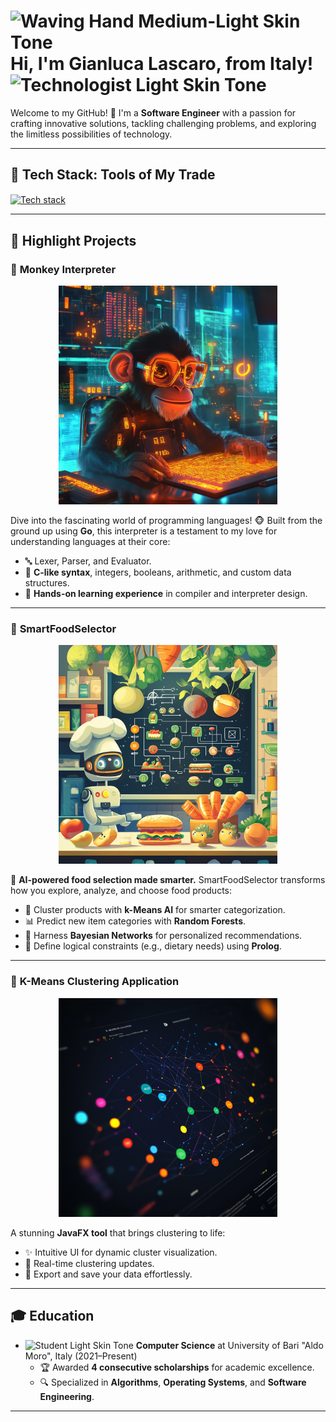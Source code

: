 # **<img src="https://raw.githubusercontent.com/Tarikul-Islam-Anik/Animated-Fluent-Emojis/master/Emojis/Hand%20gestures/Waving%20Hand%20Medium-Light%20Skin%20Tone.png" alt="Waving Hand Medium-Light Skin Tone" width="40" height="40" /> Hi, I'm Gianluca Lascaro, from Italy! <img src="https://raw.githubusercontent.com/Tarikul-Islam-Anik/Animated-Fluent-Emojis/master/Emojis/People%20with%20professions/Technologist%20Light%20Skin%20Tone.png" alt="Technologist Light Skin Tone" width="40" height="40" />**  

Welcome to my GitHub! 🚀 I'm a **Software Engineer** with a passion for crafting innovative solutions, tackling challenging problems, and exploring the limitless possibilities of technology.  

---

## 🌌 **Tech Stack: Tools of My Trade**
<a href="https://github.com/tandpfun/skill-icons">
  <img align="center" src="https://skillicons.dev/icons?i=java,python,go,cpp,git,github&theme=dark" alt="Tech stack" />
</a>

---

## 🚀 **Highlight Projects**

### 🐒 **Monkey Interpreter**

<div align="center">
  <img src="https://github.com/byluca/monkey-interpreter/blob/main/monkeyinterpreter.png" alt="Monkey Interpreter Logo" width="350" height="350">
</div>

Dive into the fascinating world of programming languages! 🐵 Built from the ground up using **Go**, this interpreter is a testament to my love for understanding languages at their core:
- 🔤 Lexer, Parser, and Evaluator.
- 🧮 **C-like syntax**, integers, booleans, arithmetic, and custom data structures.
- 🌟 **Hands-on learning experience** in compiler and interpreter design.

---

### 🥗 **SmartFoodSelector**

<div align="center">
  <img src="https://github.com/byluca/SmartFoodSelector/blob/main/food.png" alt="SmartFoodSelector Logo" width="350" height="350">
</div>

🍴 **AI-powered food selection made smarter.** SmartFoodSelector transforms how you explore, analyze, and choose food products:
- 🤖 Cluster products with **k-Means AI** for smarter categorization.  
- 📊 Predict new item categories with **Random Forests**.  
- 🔮 Harness **Bayesian Networks** for personalized recommendations.  
- 🧩 Define logical constraints (e.g., dietary needs) using **Prolog**.

---

### 🌟 **K-Means Clustering Application**

<div align="center">
  <img src="https://github.com/byluca/K-Means-Clustering-Application/blob/main/cluster.png" alt="K-Means Clustering Logo" width="350" height="350">
</div>

A stunning **JavaFX tool** that brings clustering to life:
- ✨ Intuitive UI for dynamic cluster visualization.  
- 🚀 Real-time clustering updates.  
- 📂 Export and save your data effortlessly.

---

## 🎓 **Education**

- <img src="https://raw.githubusercontent.com/Tarikul-Islam-Anik/Animated-Fluent-Emojis/master/Emojis/People%20with%20professions/Student%20Light%20Skin%20Tone.png" alt="Student Light Skin Tone" width="25" height="25" /> **Computer Science** at University of Bari "Aldo Moro", Italy (2021–Present)  
  - 🏆 Awarded **4 consecutive scholarships** for academic excellence.  
  - 🔍 Specialized in **Algorithms**, **Operating Systems**, and **Software Engineering**.

---
